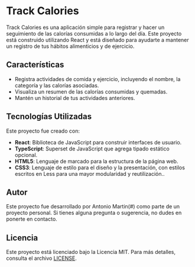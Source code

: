# Track Calories

Track Calories es una aplicación simple para registrar y hacer un seguimiento de las calorías consumidas a lo largo del día. Este proyecto está construido utilizando React y está diseñado para ayudarte a mantener un registro de tus hábitos alimenticios y de ejercicio.

## Características

- Registra actividades de comida y ejercicio, incluyendo el nombre, la categoría y las calorías asociadas.
- Visualiza un resumen de las calorías consumidas y quemadas.
- Mantén un historial de tus actividades anteriores.

## Tecnologías Utilizadas

Este proyecto fue creado con:

- **React**: Biblioteca de JavaScript para construir interfaces de usuario.
- **TypeScript**: Superset de JavaScript que agrega tipado estático opcional.
- **HTML5**: Lenguaje de marcado para la estructura de la página web.
- **CSS3**: Lenguaje de estilo para el diseño y la presentación, con estilos escritos en Less para una mayor modularidad y reutilización..


## Autor

Este proyecto fue desarrollado por Antonio Martin(#) como parte de un proyecto personal. Si tienes alguna pregunta o sugerencia, no dudes en ponerte en contacto.

## Licencia

Este proyecto está licenciado bajo la Licencia MIT. Para más detalles, consulta el archivo [LICENSE](LICENSE).
